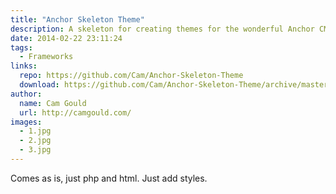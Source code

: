 ```yaml
---
title: "Anchor Skeleton Theme"
description: A skeleton for creating themes for the wonderful Anchor CMS
date: 2014-02-22 23:11:24
tags:
  - Frameworks
links:
  repo: https://github.com/Cam/Anchor-Skeleton-Theme
  download: https://github.com/Cam/Anchor-Skeleton-Theme/archive/master.zip
author:
  name: Cam Gould
  url: http://camgould.com/
images:
  - 1.jpg
  - 2.jpg
  - 3.jpg
---
```


Comes as is, just php and html. Just add styles.

